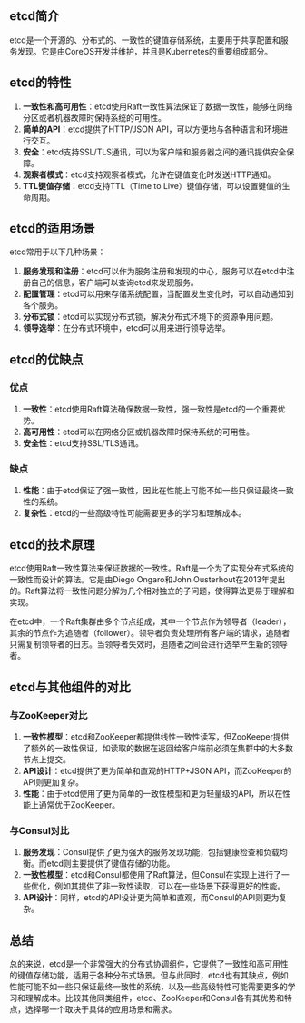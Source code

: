 ## etcd简介

etcd是一个开源的、分布式的、一致性的键值存储系统，主要用于共享配置和服务发现。它是由CoreOS开发并维护，并且是Kubernetes的重要组成部分。

## etcd的特性

1. **一致性和高可用性**：etcd使用Raft一致性算法保证了数据一致性，能够在网络分区或者机器故障时保持系统的可用性。
2. **简单的API**：etcd提供了HTTP/JSON API，可以方便地与各种语言和环境进行交互。
3. **安全**：etcd支持SSL/TLS通讯，可以为客户端和服务器之间的通讯提供安全保障。
4. **观察者模式**：etcd支持观察者模式，允许在键值变化时发送HTTP通知。
5. **TTL键值存储**：etcd支持TTL（Time to Live）键值存储，可以设置键值的生命周期。

## etcd的适用场景

etcd常用于以下几种场景：

1. **服务发现和注册**：etcd可以作为服务注册和发现的中心，服务可以在etcd中注册自己的信息，客户端可以查询etcd来发现服务。
2. **配置管理**：etcd可以用来存储系统配置，当配置发生变化时，可以自动通知到各个服务。
3. **分布式锁**：etcd可以实现分布式锁，解决分布式环境下的资源争用问题。
4. **领导选举**：在分布式环境中，etcd可以用来进行领导选举。

## etcd的优缺点

### 优点

1. **一致性**：etcd使用Raft算法确保数据一致性，强一致性是etcd的一个重要优势。
2. **高可用性**：etcd可以在网络分区或机器故障时保持系统的可用性。
3. **安全性**：etcd支持SSL/TLS通讯。

### 缺点

1. **性能**：由于etcd保证了强一致性，因此在性能上可能不如一些只保证最终一致性的系统。
2. **复杂性**：etcd的一些高级特性可能需要更多的学习和理解成本。

## etcd的技术原理

etcd使用Raft一致性算法来保证数据的一致性。Raft是一个为了实现分布式系统的一致性而设计的算法。它是由Diego Ongaro和John Ousterhout在2013年提出的。Raft算法将一致性问题分解为几个相对独立的子问题，使得算法更易于理解和实现。

在etcd中，一个Raft集群由多个节点组成，其中一个节点作为领导者（leader），其余的节点作为追随者（follower）。领导者负责处理所有客户端的请求，追随者只需复制领导者的日志。当领导者失效时，追随者之间会进行选举产生新的领导者。

## etcd与其他组件的对比

### 与ZooKeeper对比

1. **一致性模型**：etcd和ZooKeeper都提供线性一致性读写，但ZooKeeper提供了额外的一致性保证，如读取的数据在返回给客户端前必须在集群中的大多数节点上提交。
2. **API设计**：etcd提供了更为简单和直观的HTTP+JSON API，而ZooKeeper的API则更加复杂。
3. **性能**：由于etcd使用了更为简单的一致性模型和更为轻量级的API，所以在性能上通常优于ZooKeeper。

### 与Consul对比

1. **服务发现**：Consul提供了更为强大的服务发现功能，包括健康检查和负载均衡。而etcd则主要提供了键值存储的功能。
2. **一致性模型**：etcd和Consul都使用了Raft算法，但Consul在实现上进行了一些优化，例如其提供了非一致性读取，可以在一些场景下获得更好的性能。
3. **API设计**：同样，etcd的API设计更为简单和直观，而Consul的API则更为复杂。

## 总结

总的来说，etcd是一个非常强大的分布式协调组件，它提供了一致性和高可用性的键值存储功能，适用于各种分布式场景。但与此同时，etcd也有其缺点，例如性能可能不如一些只保证最终一致性的系统，以及一些高级特性可能需要更多的学习和理解成本。比较其他同类组件，etcd、ZooKeeper和Consul各有其优势和特点，选择哪一个取决于具体的应用场景和需求。